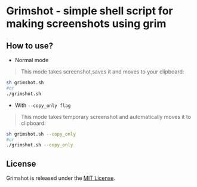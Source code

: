 # Grimshot - simple shell script for making screenshots using grim

## How to use?

- Normal mode
> This mode takes screenshot,saves it and moves to your clipboard:

```bash
sh grimshot.sh
#or
./grimshot.sh
```
- With `--copy_only flag`
> This mode takes temporary screenshot and automatically moves it to clipboard:

```bash
sh grimshot.sh --copy_only
#or
./grimshot.sh --copy_only
```

## License
Grimshot is released under the [MIT License](LICENSE).

